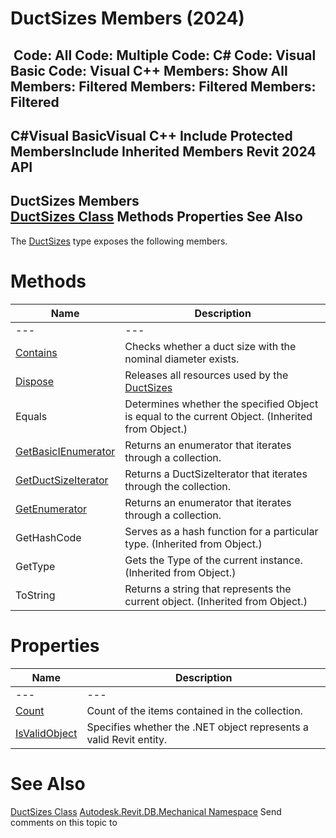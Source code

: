 # DuctSizes Members (2024)

﻿
 Code: All Code: Multiple Code: C# Code: Visual Basic Code: Visual C++  Members: Show All Members: Filtered Members: Filtered Members: Filtered   
---  
C#Visual BasicVisual C++
Include Protected MembersInclude Inherited Members
Revit 2024 API  
---  
DuctSizes Members  
[DuctSizes Class](51fc7c5c-7ced-fe24-8424-a55f6b6fdbdc.md "DuctSizes Class") Methods Properties See Also  
---  
The [DuctSizes](51fc7c5c-7ced-fe24-8424-a55f6b6fdbdc.md "DuctSizes Class") type exposes the following members.
# Methods
| Name | Description |
| --- | --- |
| --- | --- | --- |
| [Contains](5e387d9d-c99a-ac14-30d5-8918a1772585.md "Contains Method") | Checks whether a duct size with the nominal diameter exists. |
| [Dispose](c1984717-dba2-91c7-7974-83248a3e58e7.md "Dispose Method") | Releases all resources used by the [DuctSizes](51fc7c5c-7ced-fe24-8424-a55f6b6fdbdc.md "DuctSizes Class") |
| Equals | Determines whether the specified Object is equal to the current Object. (Inherited from Object.) |
| [GetBasicIEnumerator](99e82d00-de56-f5b4-348e-9e0cea6daa46.md "GetBasicIEnumerator Method") | Returns an enumerator that iterates through a collection. |
| [GetDuctSizeIterator](af6c24af-10d9-6ad7-19f9-7bac13bbc9e2.md "GetDuctSizeIterator Method") | Returns a DuctSizeIterator that iterates through the collection. |
| [GetEnumerator](02063365-6e18-677d-cf0d-9241dc01e681.md "GetEnumerator Method") | Returns an enumerator that iterates through a collection. |
| GetHashCode | Serves as a hash function for a particular type.  (Inherited from Object.) |
| GetType | Gets the Type of the current instance. (Inherited from Object.) |
| ToString | Returns a string that represents the current object. (Inherited from Object.) |

# Properties
| Name | Description |
| --- | --- |
| --- | --- | --- |
| [Count](e85868ab-9c7d-3db3-3b84-9756a81f1abc.md "Count Property") | Count of the items contained in the collection. |
| [IsValidObject](94be6a69-f822-1d7f-feb9-318061fa765e.md "IsValidObject Property") | Specifies whether the .NET object represents a valid Revit entity. |

# See Also
[DuctSizes Class](51fc7c5c-7ced-fe24-8424-a55f6b6fdbdc.md "DuctSizes Class")
[Autodesk.Revit.DB.Mechanical Namespace](0eafd899-5912-56fd-94b1-d286156e26fc.md "Autodesk.Revit.DB.Mechanical Namespace")
Send comments on this topic to 